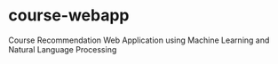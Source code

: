# course-webapp
Course Recommendation Web Application using Machine Learning and Natural Language Processing
